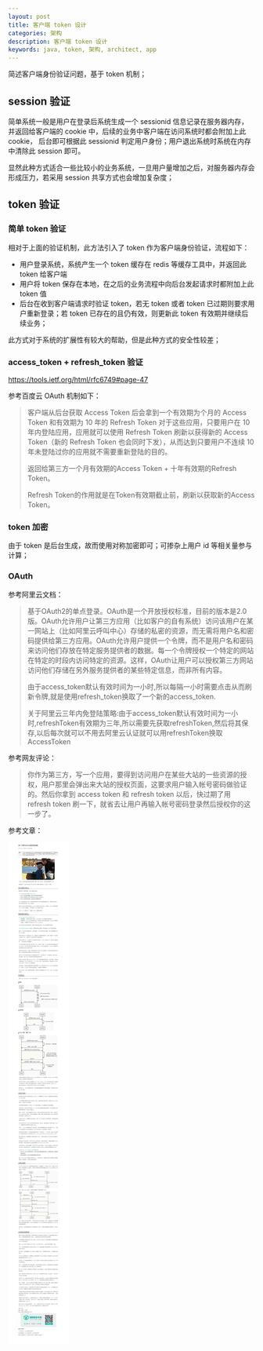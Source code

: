 ```yaml
---
layout: post
title: 客户端 token 设计
categories: 架构
description: 客户端 token 设计
keywords: java, token, 架构, architect, app
---
```


简述客户端身份验证问题，基于 token 机制；

## session 验证

简单系统一般是用户在登录后系统生成一个 sessionid 信息记录在服务器内存，并返回给客户端的 cookie 中，后续的业务中客户端在访问系统时都会附加上此cookie， 后台即可根据此 sessionid 判定用户身份；用户退出系统时系统在内存中清除此 session 即可。

显然此种方式适合一些比较小的业务系统，一旦用户量增加之后，对服务器内存会形成压力，若采用 session 共享方式也会增加复杂度；

## token 验证

### 简单 token 验证

相对于上面的验证机制，此方法引入了 token 作为客户端身份验证，流程如下：

- 用户登录系统，系统产生一个 token 缓存在 redis 等缓存工具中，并返回此 token 给客户端
- 用户将 token 保存在本地，在之后的业务流程中向后台发起请求时都附加上此 token 值
- 后台在收到客户端请求时验证 token，若无 token 或者 token 已过期则要求用户重新登录；若 token 已存在的且仍有效，则更新此 token 有效期并继续后续业务；

此方式对于系统的扩展性有较大的帮助，但是此种方式的安全性较差；

### access_token + refresh_token 验证

https://tools.ietf.org/html/rfc6749#page-47

参考百度云 OAuth 机制如下：
> 客户端从后台获取 Access Token 后会拿到一个有效期为个月的 Access Token 和有效期为 10 年的 Refresh Token 对于这些应用，只要用户在 10 年内登陆应用，应用就可以使用 Refresh Token 刷新以获得新的 Access Token（新的 Refresh Token 也会同时下发），从而达到只要用户不连续 10 年未登陆过你的应用就不需要重新登陆的目的。
>
> 返回给第三方一个月有效期的Access Token + 十年有效期的Refresh Token。
>
> Refresh Token的作用就是在Token有效期截止前，刷新以获取新的Access Token。

### token 加密

由于 token 是后台生成，故而使用对称加密即可；可掺杂上用户 id 等相关量参与计算；

### OAuth

参考阿里云文档：

> 基于OAuth2的单点登录。OAuth是一个开放授权标准，目前的版本是2.0版。OAuth允许用户让第三方应用（比如客户的自有系统）访问该用户在某一网站上（比如阿里云呼叫中心）存储的私密的资源，而无需将用户名和密码提供给第三方应用。OAuth允许用户提供一个令牌，而不是用户名和密码来访问他们存放在特定服务提供者的数据。每一个令牌授权一个特定的网站在特定的时段内访问特定的资源。这样，OAuth让用户可以授权第三方网站访问他们存储在另外服务提供者的某些特定信息，而非所有内容。
>
> 由于access_token默认有效时间为一小时,所以每隔一小时需要点击从而刷新令牌,就是使用refresh_token换取了一个新的access_token.
>
> 关于阿里云三年内免登陆策略:由于access_token默认有效时间为一小时,refreshToken有效期为三年,所以需要先获取refreshToken,然后将其保存,以后每次就可以不用去阿里云认证就可以用refreshToken换取AccessToken

参考网友评论：

> 你作为第三方，写一个应用，要得到访问用户在某些大站的一些资源的授权，用户那里会弹出来大站的授权页面，这要求用户输入帐号密码做验证的。然后你拿到 access token 和 refresh token 以后，快过期了用 refresh token 刷一下，就省去让用户再输入帐号密码登录然后授权你的这一步了。

参考文章：

![image](https://github.com/stdupanda/stdupanda.github.io/raw/master/images/posts/token.jpg)
